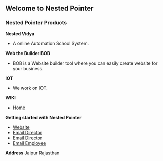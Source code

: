 ## Welcome to Nested Pointer


### Nested Pointer Products

**Nested Vidya**
* A online Automation School System.

**Web the Builder BOB**
* BOB is a Website builder tool where you can easily create website for your business.

**IOT**
* We work on IOT.

**WIKI**

* [Home](https://jangidshubh.github.io)

**Getting started with Nested Pointer**

* [Website ](nestedpointer.com)
* [Email Director](info@tushar.info)
* [Email Director](tushar@nestedpointer.com)
* [Email Employee](shubh@nestedpointer.com)

**Address** Jaipur Rajasthan
